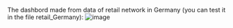The dashbord made from data of retail network in Germany (you can test it in the file retail_Germany):
![image](https://github.com/user-attachments/assets/d2d88063-5438-4026-ba13-81ffc633631f)
